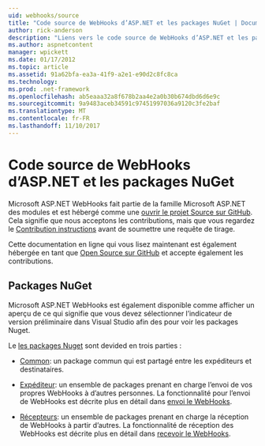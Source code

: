 ```yaml
---
uid: webhooks/source
title: "Code source de WebHooks d’ASP.NET et les packages NuGet | Documents Microsoft"
author: rick-anderson
description: "Liens vers le code source de WebHooks d’ASP.NET et les packages NuGet"
ms.author: aspnetcontent
manager: wpickett
ms.date: 01/17/2012
ms.topic: article
ms.assetid: 91a62bfa-ea3a-41f9-a2e1-e90d2c8fc8ca
ms.technology: 
ms.prod: .net-framework
ms.openlocfilehash: ab5eaaa32a8f678b2aa4e2a0b30b674dbd6d6e9c
ms.sourcegitcommit: 9a9483aceb34591c97451997036a9120c3fe2baf
ms.translationtype: MT
ms.contentlocale: fr-FR
ms.lasthandoff: 11/10/2017
---
```

# <a name="aspnet-webhooks-source-code-and-nuget-packages"></a>Code source de WebHooks d’ASP.NET et les packages NuGet

Microsoft ASP.NET WebHooks fait partie de la famille Microsoft ASP.NET des modules et est hébergé comme une [ouvrir le projet Source sur GitHub](https://github.com/aspnet/WebHooks). Cela signifie que nous acceptons les contributions, mais que vous regardez le [Contribution instructions](https://github.com/aspnet/Home/blob/master/CONTRIBUTING.md) avant de soumettre une requête de tirage.

Cette documentation en ligne qui vous lisez maintenant est également hébergée en tant que [Open Source sur GitHub](http://docs.asp.net/en/latest/contribute/style-guide.html#style-guide) et accepte également les contributions.

## <a name="nuget-packages"></a>Packages NuGet

Microsoft ASP.NET WebHooks est également disponible comme afficher un aperçu de ce qui signifie que vous devez sélectionner l’indicateur de version préliminaire dans Visual Studio afin des pour voir les packages Nuget.

Le [les packages Nuget](https://nuget.org/packages?q=Microsoft.AspNet.WebHooks) sont devided en trois parties :

* [Common](https://www.nuget.org/packages?q=Microsoft.AspNet.WebHooks.Common): un package commun qui est partagé entre les expéditeurs et destinataires.

* [Expéditeur](https://www.nuget.org/packages?q=Microsoft.AspNet.WebHooks.Custom): un ensemble de packages prenant en charge l’envoi de vos propres WebHooks à d’autres personnes. La fonctionnalité pour l’envoi de WebHooks est décrite plus en détail dans [envoi le WebHooks](sending/index.md).

* [Récepteurs](https://www.nuget.org/packages?q=Microsoft.AspNet.WebHooks.Receivers): un ensemble de packages prenant en charge la réception de WebHooks à partir d’autres. La fonctionnalité de réception des WebHooks est décrite plus en détail dans [recevoir le WebHooks](receiving/index.md).
